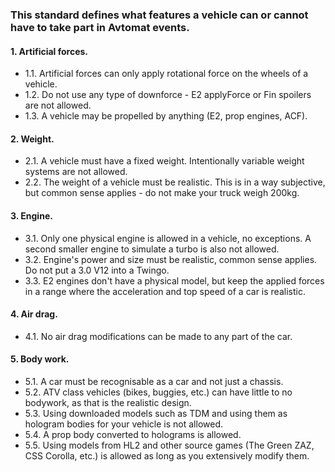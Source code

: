### This standard defines what features a vehicle can or cannot have to take part in Avtomat events.

#### 1. Artificial forces.
- 1.1. Artificial forces can only apply rotational force on the wheels of a vehicle.
- 1.2. Do not use any type of downforce - E2 applyForce or Fin spoilers are not allowed.
- 1.3. A vehicle may be propelled by anything (E2, prop engines, ACF).

#### 2. Weight.
- 2.1. A vehicle must have a fixed weight. Intentionally variable weight systems are not allowed.
- 2.2. The weight of a vehicle must be realistic. This is in a way subjective, but common sense applies - do not make your truck weigh 200kg.

#### 3. Engine.
- 3.1. Only one physical engine is allowed in a vehicle, no exceptions. A second smaller engine to simulate a turbo is also not allowed.
- 3.2. Engine's power and size must be realistic, common sense applies. Do not put a 3.0 V12 into a Twingo.
- 3.3. E2 engines don't have a physical model, but keep the applied forces in a range where the acceleration and top speed of a car is realistic.

#### 4. Air drag.
- 4.1. No air drag modifications can be made to any part of the car.

#### 5. Body work.
- 5.1. A car must be recognisable as a car and not just a chassis.
- 5.2. ATV class vehicles (bikes, buggies, etc.) can have little to no bodywork, as that is the realistic design.
- 5.3. Using downloaded models such as TDM and using them as hologram bodies for your vehicle is not allowed.
- 5.4. A prop body converted to holograms is allowed.
- 5.5. Using models from HL2 and other source games (The Green ZAZ, CSS Corolla, etc.) is allowed as long as you extensively modify them.
